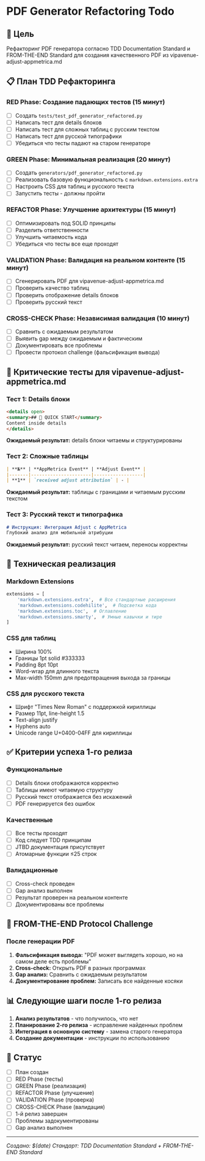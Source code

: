 # PDF Generator Refactoring Todo

## 🎯 Цель
Рефакторинг PDF генератора согласно TDD Documentation Standard и FROM-THE-END Standard для создания качественного PDF из vipavenue-adjust-appmetrica.md

## 📋 План TDD Рефакторинга

### RED Phase: Создание падающих тестов (15 минут)
- [ ] Создать `tests/test_pdf_generator_refactored.py`
- [ ] Написать тест для details блоков
- [ ] Написать тест для сложных таблиц с русским текстом
- [ ] Написать тест для русской типографики
- [ ] Убедиться что тесты падают на старом генераторе

### GREEN Phase: Минимальная реализация (20 минут)
- [ ] Создать `generators/pdf_generator_refactored.py`
- [ ] Реализовать базовую функциональность с `markdown.extensions.extra`
- [ ] Настроить CSS для таблиц и русского текста
- [ ] Запустить тесты - должны пройти

### REFACTOR Phase: Улучшение архитектуры (15 минут)
- [ ] Оптимизировать под SOLID принципы
- [ ] Разделить ответственности
- [ ] Улучшить читаемость кода
- [ ] Убедиться что тесты все еще проходят

### VALIDATION Phase: Валидация на реальном контенте (15 минут)
- [ ] Сгенерировать PDF для vipavenue-adjust-appmetrica.md
- [ ] Проверить качество таблиц
- [ ] Проверить отображение details блоков
- [ ] Проверить русский текст

### CROSS-CHECK Phase: Независимая валидация (10 минут)
- [ ] Сравнить с ожидаемым результатом
- [ ] Выявить gap между ожидаемым и фактическим
- [ ] Документировать все проблемы
- [ ] Провести протокол challenge (фальсификация вывода)

## 🚨 Критические тесты для vipavenue-adjust-appmetrica.md

### Тест 1: Details блоки
```markdown
<details open>
<summary>## 🚀 QUICK START</summary>
Content inside details
</details>
```
**Ожидаемый результат:** details блоки читаемы и структурированы

### Тест 2: Сложные таблицы
```markdown
| **№** | **AppMetrica Event** | **Adjust Event** |
|-------|----------------------|------------------|
| **1** | `received adjust attribution` | - |
```
**Ожидаемый результат:** таблицы с границами и читаемым русским текстом

### Тест 3: Русский текст и типографика
```markdown
# Инструкция: Интеграция Adjust с AppMetrica
Глубокий анализ для мобильной атрибуции
```
**Ожидаемый результат:** русский текст читаем, переносы корректны

## 🔧 Техническая реализация

### Markdown Extensions
```python
extensions = [
    'markdown.extensions.extra',  # Все стандартные расширения
    'markdown.extensions.codehilite',  # Подсветка кода
    'markdown.extensions.toc',  # Оглавление
    'markdown.extensions.smarty',  # Умные кавычки и тире
]
```

### CSS для таблиц
- Ширина 100%
- Границы 1pt solid #333333
- Padding 8pt 10pt
- Word-wrap для длинного текста
- Max-width 150mm для предотвращения выхода за границы

### CSS для русского текста
- Шрифт "Times New Roman" с поддержкой кириллицы
- Размер 11pt, line-height 1.5
- Text-align justify
- Hyphens auto
- Unicode range U+0400-04FF для кириллицы

## ✅ Критерии успеха 1-го релиза

### Функциональные
- [ ] Details блоки отображаются корректно
- [ ] Таблицы имеют читаемую структуру
- [ ] Русский текст отображается без искажений
- [ ] PDF генерируется без ошибок

### Качественные
- [ ] Все тесты проходят
- [ ] Код следует TDD принципам
- [ ] JTBD документация присутствует
- [ ] Атомарные функции ≤25 строк

### Валидационные
- [ ] Cross-check проведен
- [ ] Gap анализ выполнен
- [ ] Результат проверен на реальном контенте
- [ ] Документированы все проблемы

## 🔄 FROM-THE-END Protocol Challenge

### После генерации PDF
1. **Фальсификация вывода:** "PDF может выглядеть хорошо, но на самом деле есть проблемы"
2. **Cross-check:** Открыть PDF в разных программах
3. **Gap анализ:** Сравнить с ожидаемым результатом
4. **Документирование проблем:** Записать все найденные косяки

## 📊 Следующие шаги после 1-го релиза

1. **Анализ результатов** - что получилось, что нет
2. **Планирование 2-го релиза** - исправление найденных проблем
3. **Интеграция в основную систему** - замена старого генератора
4. **Создание документации** - инструкции по использованию

## 🎯 Статус
- [ ] План создан
- [ ] RED Phase (тесты)
- [ ] GREEN Phase (реализация)
- [ ] REFACTOR Phase (улучшение)
- [ ] VALIDATION Phase (проверка)
- [ ] CROSS-CHECK Phase (валидация)
- [ ] 1-й релиз завершен
- [ ] Проблемы задокументированы
- [ ] Gap анализ выполнен

---
*Создано: $(date)*
*Стандарт: TDD Documentation Standard + FROM-THE-END Standard*
